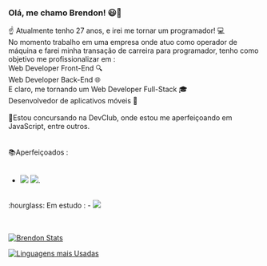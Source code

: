 ### Olá, me chamo Brendon!   :smiley:👋

:point_up: Atualmente tenho 27 anos, e irei me tornar um programador!  :computer:
<br>
No momento trabalho em uma empresa onde atuo como operador de máquina e farei minha transação de carreira para programador, tenho como objetivo me profissionalizar em : <br>
Web Developer Front-End :mag:<br>
Web Developer Back-End :globe_with_meridians: <br>
E claro, me tornando um Web Developer Full-Stack :mortar_board: <br>
Desenvolvedor de aplicativos móveis :iphone: <br>
<br>
 :school_satchel:Estou concursando na DevClub, onde estou me aperfeiçoando em JavaScript, entre outros. <br>
<br>
<br>
:books:Aperfeiçoados :
<br>
<br>
- <img src="https://img.shields.io/badge/HTML5-E34F26?style=for-the-badge&logo=html5&logoColor=white" /> <img src="https://img.shields.io/badge/CSS3-1572B6?style=for-the-badge&logo=css3&logoColor=white" />. <br>
<br>
 :hourglass: Em estudo : 
  - <img src="https://img.shields.io/badge/JavaScript-F7DF1E?style=for-the-badge&logo=javascript&logoColor=black" /> 


<br>
<br>
<br>

[![Brendon Stats](https://github-readme-stats.vercel.app/api?username=BrendonOlivier)](https://github.com/anuraghazra/github-readme-stats)

[![Linguagens mais Usadas](https://github-readme-stats.vercel.app/api/top-langs/?username=BrendonOlivier)](https://github.com/anuraghazra/github-readme-stats)
